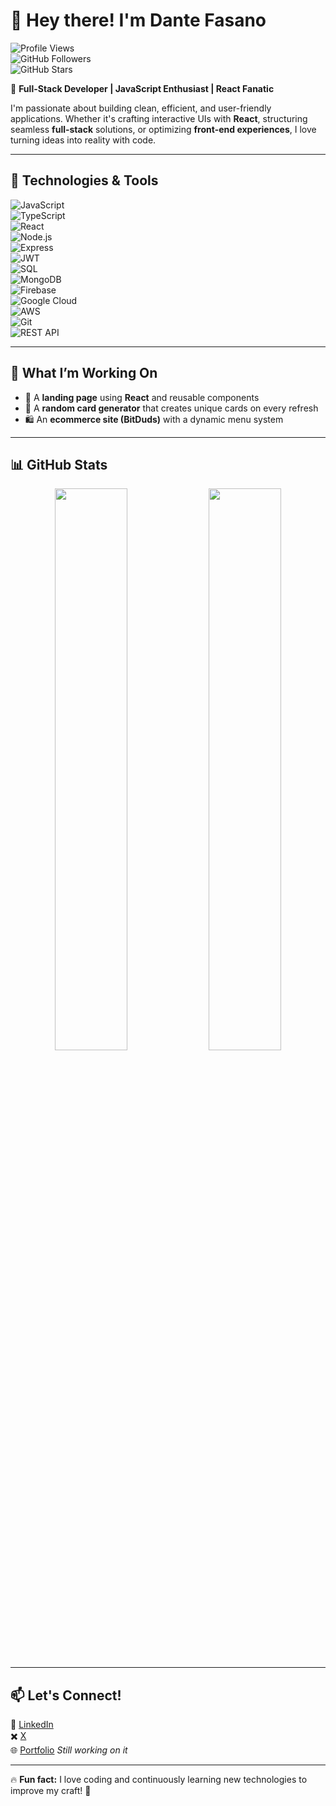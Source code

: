 # 👋 Hey there! I'm Dante Fasano  

![Profile Views](https://komarev.com/ghpvc/?username=dantefasano&label=Profile%20Views&color=blue&style=flat)  
![GitHub Followers](https://img.shields.io/github/followers/dantefasano?style=social)  
![GitHub Stars](https://img.shields.io/github/stars/dantefasano?style=social)  

🚀 **Full-Stack Developer | JavaScript Enthusiast | React Fanatic**  

I'm passionate about building clean, efficient, and user-friendly applications. Whether it's crafting interactive UIs with **React**, structuring seamless **full-stack** solutions, or optimizing **front-end experiences**, I love turning ideas into reality with code.  

---

## 🔧 Technologies & Tools  
![JavaScript](https://img.shields.io/badge/-JavaScript-F7DF1E?style=flat-square&logo=javascript&logoColor=black)  
![TypeScript](https://img.shields.io/badge/-TypeScript-3178C6?style=flat-square&logo=typescript&logoColor=white)  
![React](https://img.shields.io/badge/-React-61DAFB?style=flat-square&logo=react&logoColor=black)  
![Node.js](https://img.shields.io/badge/-Node.js-339933?style=flat-square&logo=node.js&logoColor=white)  
![Express](https://img.shields.io/badge/-Express-000000?style=flat-square&logo=express&logoColor=white)  
![JWT](https://img.shields.io/badge/-JWT-000000?style=flat-square&logo=jsonwebtokens&logoColor=white)  
![SQL](https://img.shields.io/badge/-SQL-4479A1?style=flat-square&logo=mysql&logoColor=white)  
![MongoDB](https://img.shields.io/badge/-MongoDB-47A248?style=flat-square&logo=mongodb&logoColor=white)  
![Firebase](https://img.shields.io/badge/-Firebase-FFCA28?style=flat-square&logo=firebase&logoColor=black)  
![Google Cloud](https://img.shields.io/badge/-Google%20Cloud-4285F4?style=flat-square&logo=google-cloud&logoColor=white)  
![AWS](https://img.shields.io/badge/-AWS-232F3E?style=flat-square&logo=amazon-aws&logoColor=white)  
![Git](https://img.shields.io/badge/-Git-F05032?style=flat-square&logo=git&logoColor=white)  
![REST API](https://img.shields.io/badge/-REST%20API-02569B?style=flat-square&logo=postman&logoColor=white)  

---

## 🌱 What I’m Working On  
- 🚀 A **landing page** using **React** and reusable components  
- 🎴 A **random card generator** that creates unique cards on every refresh  
- 🛍️ An **ecommerce site (BitDuds)** with a dynamic menu system  

---

## 📊 GitHub Stats  
<p align="center">
  <img width="48%" src="https://github-readme-stats.vercel.app/api?username=dantefasano&show_icons=true&theme=radical" />
  <img width="48%" src="https://github-readme-streak-stats.herokuapp.com/?user=dantefasano&theme=radical" />
</p>

---

## 📫 Let's Connect!  
💼 [LinkedIn](https://www.linkedin.com/in/dante-fasano-abb08860/)  
✖️ [X](https://x.com/dantefasano)  
🌐 [Portfolio](https://dantefasano.dev) *Still working on it*  

---

🔥 **Fun fact:** I love coding and continuously learning new technologies to improve my craft! 🚀  

